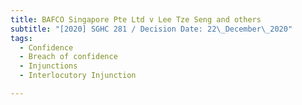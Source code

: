 ```yaml
---
title: BAFCO Singapore Pte Ltd v Lee Tze Seng and others
subtitle: "[2020] SGHC 281 / Decision Date: 22\_December\_2020"
tags:
  - Confidence
  - Breach of confidence
  - Injunctions
  - Interlocutory Injunction

---
```

